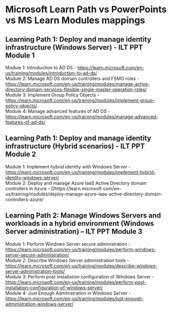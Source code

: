 # Microsoft Learn Path vs PowerPoints vs MS Learn Modules mappings

## Learning Path 1: Deploy and manage identity infrastructure (Windows Server) - ILT PPT Module 1

Module 1: Introduction to AD DS - https://learn.microsoft.com/en-us/training/modules/introduction-to-ad-ds/<br>
Module 2: Manage AD DS domain controllers and FSMO roles - https://learn.microsoft.com/en-us/training/modules/manage-active-directory-domain-services-flexible-single-master-operation-roles/<br>
Module 3: Implement Group Policy Objects - https://learn.microsoft.com/en-us/training/modules/implement-group-policy-objects/<br>
Module 4: Manage advanced features of AD DS - https://learn.microsoft.com/en-us/training/modules/manage-advanced-features-of-ad-ds/<br>

## Learning Path 1: Deploy and manage identity infrastructure (Hybrid scenarios) - ILT PPT Module 2

Module 1: Implement hybrid identity with Windows Server - https://learn.microsoft.com/en-us/training/modules/implement-hybrid-identity-windows-server/<br>
Module 2: Deploy and manage Azure IaaS Active Directory domain controllers in Azure - Dhttps://learn.microsoft.com/en-us/training/modules/deploy-manage-azure-iaas-active-directory-domain-controllers-azure/<br>

## Learning Path 2: Manage Windows Servers and workloads in a hybrid environment (Windows Server administration) – ILT PPT Module 3

Module 1: Perform Windows Server secure administration - https://learn.microsoft.com/en-us/training/modules/perform-windows-server-secure-administration/<br>
Module 2: Describe Windows Server administration tools - https://learn.microsoft.com/en-us/training/modules/describe-windows-server-administration-tools/<br>
Module 3: Perform post installation configuration of Windows Server - https://learn.microsoft.com/en-us/training/modules/perform-post-installation-configuration-of-windows-server/<br>
Module 4: Just Enough Administration in Windows Server - https://learn.microsoft.com/en-us/training/modules/just-enough-administration-windows-server/<br>




